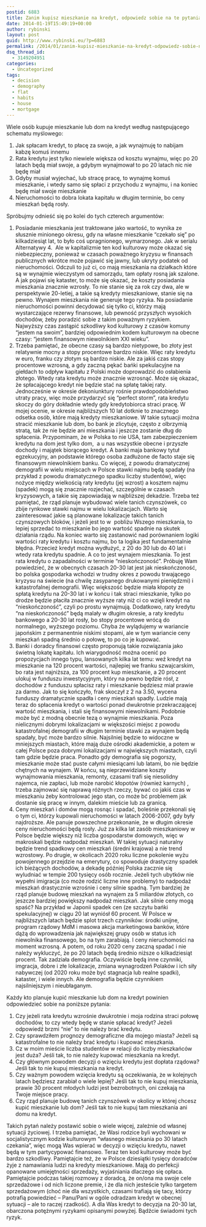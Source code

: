 ```yaml
---
postid: 6883
title: Zanim kupisz mieszkanie na kredyt, odpowiedz sobie na te pytania
date: 2014-01-19T15:49:19+00:00
author: rybinski
layout: post
guid: http://www.rybinski.eu/?p=6883
permalink: /2014/01/zanim-kupisz-mieszkanie-na-kredyt-odpowiedz-sobie-na-te-pytania/
dsq_thread_id:
  - 3149204951
categories:
  - Uncategorized
tags:
  - decision
  - demography
  - flat
  - habits
  - house
  - mortgage
---
```

Wiele osób kupuje mieszkanie lub dom na kredyt według następującego schematu myślowego:

  1. Jak spłacam kredyt, to płacę za swoje, a jak wynajmuję to nabijam kabzę komuś innemu
  2. Rata kredytu jest tylko niewiele większa od kosztu wynajmu, więc po 20 latach będą miał swoje, a gdybym wynajmował to po 20 latach nic nie będę miał
  3. Gdyby musiał wyjechać, lub stracę pracę, to wynajmę komuś mieszkanie, i wtedy samo się spłaci z przychodu z wynajmu, i na koniec będę miał swoje mieszkanie
  4. Nieruchomości to dobra lokata kapitału w długim terminie, bo ceny mieszkań będą rosły.

Spróbujmy odnieść się po kolei do tych czterech argumentów:

<!--more-->

  1. Posiadanie mieszkania jest traktowane jako wartość, to wynika ze słusznie minionego okresu, gdy na własne mieszkanie “czekało się” po kilkadziesiąt lat, to było coś upragnionego, wymarzonego. Jak w serialu Alternatywy 4.  Ale w kapitalizmie ten kod kulturowy może okazać się niebezpieczny, ponieważ w czasach poważnego kryzysu w finansach publicznych wkrótce może pojawić się jawny, lub ukryty podatek od nieruchomości. Odczuli to już ci, co mają mieszkania na działkach które są w wynajmie wieczystym od samorządu, tam opłaty rosną jak szalone. A jak pojawi się kataster, to może się okazać, że koszty posiadania mieszkania znacznie wzrosły. To nie stanie się za rok czy dwa, ale w perspektywie 20-letiej, a takie są kredyty mieszkaniowe, stanie się na pewno. Wynajem mieszkania nie generuje tego ryzyka. Na posiadanie nieruchomości powinni decydować się tylko ci, którzy mają wystarczające rezerwy finansowe, lub pewność przyszłych wysokich dochodów, żeby poradzić sobie z takim poważnym ryzykiem. Najwyższy czas zastąpić szkodliwy kod kulturowy z czasów komuny “jestem na swoim”, bardziej odpowiednim kodem kulturowym na obecne czasy: “jestem finansowym niewolnikiem XXI wieku”.
  2. Trzeba pamiętać, że obecne czasy są bardzo nietypowe, bo złoty jest relatywnie mocny a stopy procentowe bardzo niskie. Więc raty kredytu w euro, franku czy złotym są bardzo niskie. Ale za jakiś czas stopy procentowe wzrosną, a gdy zaczną pękać bańki spekulacyjne na giełdach to odpływ kapitału z Polski może doprowadzić do osłabienia złotego. Wtedy rata kredytu może znacznie wzrosnąć. Może się okazać, że spłacającego kredyt nie będzie stać na spłatę takiej raty. Jednocześnie w okresie dekoniunktury rośnie prawdopodobieństwo utraty pracy, więc może przydarzyć się “perfect storm”, rata kredytu skoczy do góry dokładnie wtedy gdy kredytobiorca straci pracę. W mojej ocenie, w okresie najbliższych 10 lat dotknie to znacznego odsetka osób, które mają kredyty mieszkaniowe. W takie sytuacji można stracić mieszkanie lub dom, bo bank je zlicytuje, często z olbrzymią stratą, tak że nie będzie ani mieszkania i jeszcze zostanie dług do spłacenia. Przypominam, że w Polska to nie USA, tam zabezpieczeniem kredytu na dom jest tylko dom,  a u nas wszystkie obecne i przyszłe dochody i majątek biorącego kredyt. A banki maja bankowy tytuł egzekucyjny, an podstawie którego osoba zadłużone de facto staje się finansowym niewolnikiem banku. Co więcej, z powodu dramatycznej demografii w wielu miejscach w Polsce stawki najmu będą spadały (na przykład z powodu dramatycznego spadku liczby studentów), więc nożyce między wielkością raty kredytu (jej wzrost) a kosztem najmu (spadek) mogą się znacznie rozjechać, szczególnie w czasach kryzysowych, a takie się zapowiadają w najbliższej dekadzie. Trzeba też pamiętać, że rząd planuje wybudować wiele tanich czynszówek, co zbije rynkowe stawki najmu w wielu lokalizacjach. Warto się zainteresować jakie są planowane lokalizacje takich tanich czynszowych bloków, i jeżeli jest to w  pobliżu Wszego mieszkania, to lepiej sprzedać to mieszkanie bo jego wartość spadnie na skutek działania rządu. Na koniec warto się zastanowić nad porównaniem logiki wartości raty kredytu i kosztu najmu, bo ta logika jest fundamentalnie błędna. Przecież kredyt można wydłużyć, z 20 do 30 lub do 40 lat i wtedy rata kredytu spadnie. A co to jest wynajem mieszkania. To jest rata kredytu o zapadalności w terminie “nieskończoność”. Próbuję Wam powiedzieć, że w obecnych czasach 20-30 lat jest jak nieskończoność, bo polska gospodarka wchodzi w trudny okres z powodu trwającego kryzysu na świecie (na chwilę zasypanego drukowanymi pieniędzmi) i katastrofalnej demografii. Więc większość będzie miała kłopoty ze spłatą kredytu na 20-30 lat i w końcu i tak straci mieszkanie, tylko po drodze będzie płaciła znacznie wyższe raty niż ci co wzięli kredyt na “nieskończoność”, czyli po prostu wynajmują. Dodatkowo, raty kredytu “na nieskończoność” będą malały w długim okresie, a raty kredytu bankowego a 20-30 lat rosły, bo stopy procentowe wrócą do normalnego, wyższego poziomu. Chyba że wylądujemy w wariancie japońskim z permanentnie niskimi stopami, ale w tym wariancie ceny mieszkań spadną średnio o połowę, to po co je kupować.
  3. Banki i doradcy finansowi często proponują takie rozwiązania jako świetną lokatę kapitału. Ich wiarygodność można ocenić po propozycjach innego typu, lansowanych kilka lat temu: weź kredyt na mieszkanie na 120 procent wartości, najlepiej we franku szwajcarskim, bo rata jest najniższa, za 100 procent kup mieszkanie, a 20 procent ulokuj w funduszu inwestycyjnym, który na pewno będzie rósł, z dochodów z funduszu spłacisz raty i mieszkanie będziesz miał prawie za darmo. Jak to się kończyło, frak skoczył z 2 na 3.50, wycena funduszy dramatycznie spadła i ceny mieszkań spadły. Ludzie mają teraz do spłacenia kredyt o wartości ponad dwukrotnie przekraczającej wartość mieszkania, i stali się finansowymi niewolnikami. Podobnie może być z modną obecnie tezą o wynajmie mieszkania. Poza nielicznymi dobrymi lokalizacjami w większości miejsc z powodu katastrofalnej demografii w długim terminie stawki za wynajem będą spadały, być może bardzo silnie. Najsilniej będzie to widoczne w mniejszych miastach, które mają duże ośrodki akademickie, a potem w całej Polsce poza dobrymi lokalizacjami w największych miastach, czyli tam gdzie będzie praca. Ponadto gdy demografia się pogorszy, mieszkanie może stać puste całymi miesiącami lub latami, bo nie będzie chętnych na wynajem. W końcu, są nieprzewidziane koszty wynajmowania mieszkania, remonty, czasami trafi się niesolidny najemca, nie zapłaci, lub może narobić kłopotów (również karnych) ,  trzeba zajmować się naprawą różnych rzeczy, bywać co jakiś czas w mieszkaniu żeby kontrolować jego stan, co może bć problemem jak dostanie się pracę w innym, dalekim mieście lub za granicą.
  4. Ceny mieszkań i domów mogą rosnąc i spadać, boleśnie przekonali się o tym ci, którzy kupowali nieruchomości w latach 2006-2007, gdy były najdroższe. Ale panuje powszechne przekonanie, że w długim okresie ceny nieruchomości będą rosły. Już za kilka lat zasób mieszkaniowy w Polsce będzie większy niż liczba gospodarstw domowych, więc w makroskali będzie nadpodaż mieszkań. W takiej sytuacji naturalny będzie trend spadkowy cen mieszkań (średni krajowa) a nie trend wzrostowy. Po drugie, w okolicach 2020 roku liczne pokolenie wyżu powojennego przejdzie na emerytury, co spowoduje drastyczny spadek ich bieżących dochodów, a dekadę później Polska zacznie się wyludniać w tempie 200 tysięcy osób rocznie. Jeżeli tych ubytków nie wypełni imigracja (co może rodzić liczne inne problemy) to nadpodaż mieszkań drastycznie wzrośnie i ceny silnie spadną. Tym bardziej że rząd planuje budowę mieszkań na wynajem za 5 miliardów złotych, co jeszcze bardziej powiększy nadpodaż mieszkań. Jak silnie ceny mogą spaść? Na przykład w Japonii spadek cen (ze szczytu bańki spekulacyjnej) w ciągu 20 lat wyniósł 60 procent. W Polsce w najbliższych latach będzie splot trzech czynników: środki unijne, program rządowy MdM i masowa akcja marketingowa banków, które dążą do wprowadzenia jak największej grupy osób w status ich niewolnika finansowego, bo na tym zarabiają. I ceny nieruchomości na moment wzrosną. A potem, od roku 2020 ceny zaczną spadać i nie należy wykluczyć, że po 20 latach będą średnio niższe o kilkadziesiąt procent. Tak zadziała demografia. Oczywiście będą inne czynniki, imgracja, dobre i złe lokalizacje, zmiana wynagrodzeń Polaków i ich siły nabywczej (od 2020 roku może być stagnacja lub realne spadki), kataster, i wiele innych. Ale demografia będzie czynnikiem najsilniejszym i nieubłaganym.

Każdy kto planuje kupić mieszkanie lub dom na kredyt powinien odpowiedzieć sobie na poniższe pytania:

  1. Czy jeżeli rata kredytu wzrośnie dwukrotnie i moja rodzina straci połowę dochodów, to czy wtedy będę w stanie spłacać kredyt? Jeżeli odpowiedź brzmi “nie” to nie należy brać kredytu.
  2. Czy sprawdziłem prognozy demograficzne dla mojego miasta? Jeżeli są katastrofalne to nie należy brać kredytu i kupować mieszkania.
  3. Cz w moim mieście liczba studentów w relacji do liczby mieszkańców jest duża? Jeśli tak, to nie należy kupować mieszkania na kredyt.
  4. Czy głównym powodem decyzji o wzięciu kredytu jest dopłata rządowa? Jeśli tak to nie kupuj mieszkania na kredyt.
  5. Czy ważnym powodem wzięcia kredytu są oczekiwania, że w kolejnych latach będziesz zarabiał o wiele lepiej? Jeśli tak to nie kupuj mieszkania, prawie 30 procent młodych ludzi jest bezrobotnych, oni czekają na Twoje miejsce pracy.
  6. Czy rząd planuje budowę tanich czynszówek w okolicy w której chcesz kupić mieszkanie lub dom? Jeśli tak to nie kupuj tam mieszkania ani domu na kredyt.

Takich pytań należy postawić sobie o wiele więcej, zależnie od własnej sytuacji życiowej. I trzeba pamiętać, że Wasi rodzice byli wychowani w socjalistycznym kodzie kulturowym “własnego mieszkania po 30 latach czekania”, więc mogą Was wpierać w decyzji o wzięciu kredytu, nawet będą w tym partycypować finansowo. Teraz ten kod kulturowy może być bardzo szkodliwy. Pamiętajcie też, że w Polsce dziesiątki tysięcy doradców żyje z namawiania ludzi na kredyty mieszkaniowe. Mają do perfekcji opanowane umiejętności sprzedaży, wyjaśniania dlaczego się opłaca. Pamiętajcie podczas takiej rozmowy z doradcą, że on/ona ma swoje cele sprzedażowe i od nich liczone premie, i że dla nich jesteście tylko targetem sprzedażowym (choć nie dla wszystkich, czasami trafiają się tacy, którzy potrafią powiedzieć – Panu/Pani w ogóle odradzam kredyt w obecnej sytuacji – ale to raczej rzadkość). A dla Was kredyt to decyzja na 20-30 lat, obarczona potężnymi ryzykami opisanymi powyżej. Bądźcie świadomi tych ryzyk.

 
